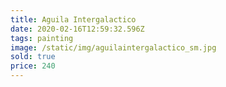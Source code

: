 ```yaml
---
title: Aguila Intergalactico
date: 2020-02-16T12:59:32.596Z
tags: painting
image: /static/img/aguilaintergalactico_sm.jpg
sold: true
price: 240
---
```


